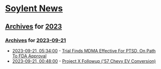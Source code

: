 # [Soylent News](../../../README.md)

## [Archives](../../index.md) for [2023](../index.md)

### [Archives](../../index.md) for [2023-09-21](index.md)

* [2023-09-21, 05:34:00](https://soylentnews.org/article.pl?sid=23/09/19/1823207&from=rss) - [Trial Finds MDMA Effective For PTSD, On Path To FDA Approval](https://soylentnews.org/article.pl?sid=23/09/19/1823207&from=rss)
* [2023-09-21, 00:48:00](https://soylentnews.org/article.pl?sid=23/09/19/0629250&from=rss) - [Project X Followup ('57 Chevy EV Conversion)](https://soylentnews.org/article.pl?sid=23/09/19/0629250&from=rss)
